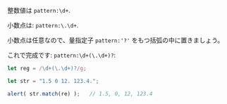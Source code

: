 
整数値は `pattern:\d+`.

小数点は: `pattern:\.\d+`.

小数点は任意なので、量指定子 `pattern:'?'` をもつ括弧の中に置きましょう。

これで完成です: `pattern:\d+(\.\d+)?`:

```js run
let reg = /\d+(\.\d+)?/g;

let str = "1.5 0 12. 123.4.";

alert( str.match(re) );   // 1.5, 0, 12, 123.4
```
